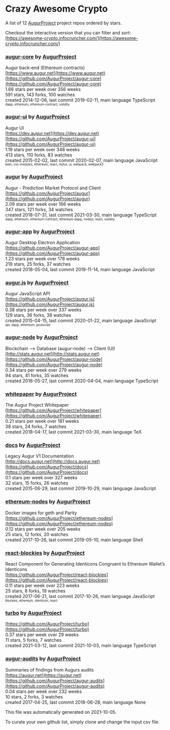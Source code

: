 # Crazy Awesome Crypto
A list of 12 [AugurProject](https://github.com/AugurProject) project repos ordered by stars.  

Checkout the interactive version that you can filter and sort: 
[https://awesome-crypto.infocruncher.com/](https://awesome-crypto.infocruncher.com/)  


### [augur-core](https://github.com/AugurProject/augur-core) by [AugurProject](https://github.com/AugurProject)  
Augur back-end (Ethereum contracts)  
[https://www.augur.net](https://www.augur.net)  
[https://github.com/AugurProject/augur-core](https://github.com/AugurProject/augur-core)  
1.66 stars per week over 356 weeks  
591 stars, 143 forks, 100 watches  
created 2014-12-06, last commit 2019-02-11, main language TypeScript  
<sub><sup>dapp, ethereum, ethereum-contract, solidity</sup></sub>


### [augur-ui](https://github.com/AugurProject/augur-ui) by [AugurProject](https://github.com/AugurProject)  
Augur UI  
[https://dev.augur.net](https://dev.augur.net)  
[https://github.com/AugurProject/augur-ui](https://github.com/AugurProject/augur-ui)  
1.19 stars per week over 348 weeks  
413 stars, 110 forks, 83 watches  
created 2015-02-02, last commit 2020-02-07, main language JavaScript  
<sub><sup>bem, css-modules, ethereum, react, redux, ui, webpack, webpack3</sup></sub>


### [augur](https://github.com/AugurProject/augur) by [AugurProject](https://github.com/AugurProject)  
Augur - Prediction Market Protocol and Client  
[https://github.com/AugurProject/augur](https://github.com/AugurProject/augur)  
2.09 stars per week over 166 weeks  
347 stars, 121 forks, 34 watches  
created 2018-07-31, last commit 2021-03-30, main language TypeScript  
<sub><sup>dapp, ethereum, ethereum-contract, ethereum-dapp, nodejs, react, solidity</sup></sub>


### [augur-app](https://github.com/AugurProject/augur-app) by [AugurProject](https://github.com/AugurProject)  
Augur Desktop Electron Application  
[https://github.com/AugurProject/augur-app](https://github.com/AugurProject/augur-app)  
1.23 stars per week over 178 weeks  
219 stars, 25 forks, 37 watches  
created 2018-05-04, last commit 2019-11-14, main language JavaScript  


### [augur.js](https://github.com/AugurProject/augur.js) by [AugurProject](https://github.com/AugurProject)  
Augur JavaScript API  
[https://github.com/AugurProject/augur.js](https://github.com/AugurProject/augur.js)  
0.38 stars per week over 337 weeks  
129 stars, 36 forks, 38 watches  
created 2015-04-15, last commit 2020-01-22, main language JavaScript  
<sub><sup>api, dapp, ethereum, javascript</sup></sub>


### [augur-node](https://github.com/AugurProject/augur-node) by [AugurProject](https://github.com/AugurProject)  
Blockchain --> Database (augur-node) --> Client (UI)  
[http://stats.augur.net](http://stats.augur.net)  
[https://github.com/AugurProject/augur-node](https://github.com/AugurProject/augur-node)  
0.34 stars per week over 279 weeks  
94 stars, 41 forks, 35 watches  
created 2016-05-27, last commit 2020-04-04, main language TypeScript  


### [whitepaper](https://github.com/AugurProject/whitepaper) by [AugurProject](https://github.com/AugurProject)  
The Augur Project Whitepaper  
[https://github.com/AugurProject/whitepaper](https://github.com/AugurProject/whitepaper)  
0.21 stars per week over 181 weeks  
38 stars, 24 forks, 7 watches  
created 2018-04-17, last commit 2021-03-30, main language TeX  


### [docs](https://github.com/AugurProject/docs) by [AugurProject](https://github.com/AugurProject)  
Legacy Augur V1 Documentation  
[http://docs.augur.net](http://docs.augur.net)  
[https://github.com/AugurProject/docs](https://github.com/AugurProject/docs)  
0.1 stars per week over 327 weeks  
32 stars, 15 forks, 26 watches  
created 2015-06-29, last commit 2019-10-29, main language JavaScript  


### [ethereum-nodes](https://github.com/AugurProject/ethereum-nodes) by [AugurProject](https://github.com/AugurProject)  
Docker images for geth and Parity  
[https://github.com/AugurProject/ethereum-nodes](https://github.com/AugurProject/ethereum-nodes)  
0.12 stars per week over 205 weeks  
25 stars, 12 forks, 20 watches  
created 2017-10-26, last commit 2019-05-10, main language Shell  


### [react-blockies](https://github.com/AugurProject/react-blockies) by [AugurProject](https://github.com/AugurProject)  
React Component for Generating Identicons Congruent to Ethereum Wallet’s Identicons  
[https://github.com/AugurProject/react-blockies](https://github.com/AugurProject/react-blockies)  
0.11 stars per week over 223 weeks  
25 stars, 8 forks, 19 watches  
created 2017-06-21, last commit 2017-10-26, main language JavaScript  
<sub><sup>blockies, ethereum, identicon, react</sup></sub>


### [turbo](https://github.com/AugurProject/turbo) by [AugurProject](https://github.com/AugurProject)  
  
[https://github.com/AugurProject/turbo](https://github.com/AugurProject/turbo)  
0.37 stars per week over 29 weeks  
11 stars, 5 forks, 7 watches  
created 2021-03-12, last commit 2021-10-03, main language TypeScript  


### [augur-audits](https://github.com/AugurProject/augur-audits) by [AugurProject](https://github.com/AugurProject)  
Summaries of findings from Augurs audits  
[https://augur.net](https://augur.net)  
[https://github.com/AugurProject/augur-audits](https://github.com/AugurProject/augur-audits)  
0.04 stars per week over 232 weeks  
10 stars, 2 forks, 3 watches  
created 2017-04-25, last commit 2018-06-28, main language None  


This file was automatically generated on 2021-10-05.  

To curate your own github list, simply clone and change the input csv file.  